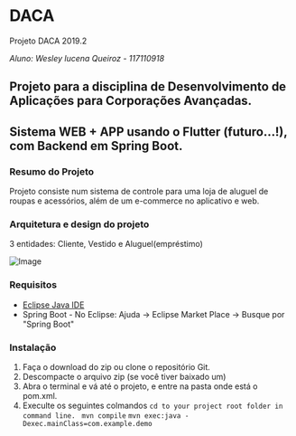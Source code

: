 # DACA
Projeto DACA 2019.2

*Aluno: Wesley lucena Queiroz - 117110918*

## Projeto para a disciplina de Desenvolvimento de Aplicações para Corporações Avançadas.
## Sistema WEB + APP usando o Flutter (futuro...!), com Backend em Spring Boot. 

### Resumo do Projeto
Projeto consiste num sistema de controle para uma loja de aluguel de roupas e acessórios, além de um e-commerce no aplicativo e web. 

### Arquitetura e design do projeto
 
3 entidades: Cliente, Vestido e Aluguel(empréstimo)

![Image](https://i.ibb.co/p0Xp58S/Loz-Diagram.png)

### Requisitos
* [Eclipse Java IDE](https://www.eclipse.org/downloads/packages/release/mars/2/eclipse-ide-java-ee-developers)
* Spring Boot - No Eclipse: Ajuda -> Eclipse Market Place -> Busque por "Spring Boot" 

### Instalação
1. Faça o download do zip ou clone o repositório Git.
2. Descompacte o arquivo zip (se você tiver baixado um)
3. Abra o terminal e vá até o projeto, e entre na pasta onde está o pom.xml.
4. Execulte os seguintes colmandos
    ```cd to your project root folder in command line.```
   ``` mvn compile```
   ```mvn exec:java -Dexec.mainClass=com.example.demo```



